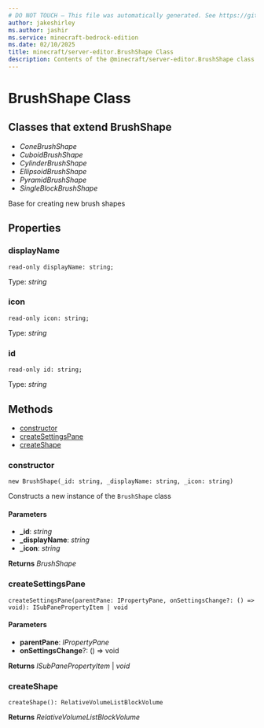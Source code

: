 ```yaml
---
# DO NOT TOUCH — This file was automatically generated. See https://github.com/mojang/minecraftapidocsgenerator to modify descriptions, examples, etc.
author: jakeshirley
ms.author: jashir
ms.service: minecraft-bedrock-edition
ms.date: 02/10/2025
title: minecraft/server-editor.BrushShape Class
description: Contents of the @minecraft/server-editor.BrushShape class.
---
```

# BrushShape Class

## Classes that extend BrushShape
- *ConeBrushShape*
- *CuboidBrushShape*
- *CylinderBrushShape*
- *EllipsoidBrushShape*
- *PyramidBrushShape*
- *SingleBlockBrushShape*

Base for creating new brush shapes

## Properties

### **displayName**
`read-only displayName: string;`

Type: *string*

### **icon**
`read-only icon: string;`

Type: *string*

### **id**
`read-only id: string;`

Type: *string*

## Methods
- [constructor](#(constructor))
- [createSettingsPane](#createsettingspane)
- [createShape](#createshape)

### **constructor**
`
new BrushShape(_id: string, _displayName: string, _icon: string)
`

Constructs a new instance of the `BrushShape` class

#### **Parameters**
- **_id**: *string*
- **_displayName**: *string*
- **_icon**: *string*

**Returns** *BrushShape*

### **createSettingsPane**
`
createSettingsPane(parentPane: IPropertyPane, onSettingsChange?: () => void): ISubPanePropertyItem | void
`

#### **Parameters**
- **parentPane**: *IPropertyPane*
- **onSettingsChange**?: () => void

**Returns** *ISubPanePropertyItem* | *void*

### **createShape**
`
createShape(): RelativeVolumeListBlockVolume
`

**Returns** *RelativeVolumeListBlockVolume*
